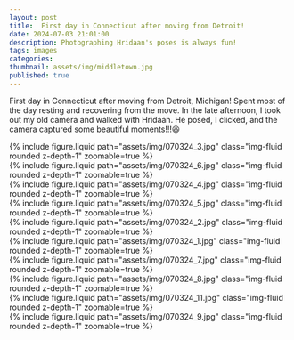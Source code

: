 ```yaml
---
layout: post
title:  First day in Connecticut after moving from Detroit! 
date: 2024-07-03 21:01:00
description: Photographing Hridaan's poses is always fun!
tags: images
categories:
thumbnail: assets/img/middletown.jpg
published: true
---
```

First day in Connecticut after moving from Detroit, Michigan! Spent most of the day resting and recovering from the move. In the late afternoon, I took out my old camera and walked with Hridaan. He posed, I clicked, and the camera captured some beautiful moments!!!😃

<div class="row mt-3">
    <div class="col-sm mt-3 mt-md-0">
        {% include figure.liquid path="assets/img/070324_3.jpg" class="img-fluid rounded z-depth-1" zoomable=true %}
    </div>
    <div class="col-sm mt-3 mt-md-0">
        {% include figure.liquid path="assets/img/070324_6.jpg" class="img-fluid rounded z-depth-1" zoomable=true %}
    </div>
</div>
<div class="caption"></div>

<div class="row mt-3">
    <div class="col-sm mt-3 mt-md-0">
        {% include figure.liquid path="assets/img/070324_4.jpg" class="img-fluid rounded z-depth-1" zoomable=true %}
    </div>
    <div class="col-sm mt-3 mt-md-0">
        {% include figure.liquid path="assets/img/070324_5.jpg" class="img-fluid rounded z-depth-1" zoomable=true %}
    </div>
</div>

<div style="text-align: justify"> </div>

<div class="row mt-3">
    <div class="col-sm mt-3 mt-md-0">
        {% include figure.liquid path="assets/img/070324_2.jpg" class="img-fluid rounded z-depth-1" zoomable=true %}
    </div>
    <div class="col-sm mt-3 mt-md-0">
        {% include figure.liquid path="assets/img/070324_1.jpg" class="img-fluid rounded z-depth-1" zoomable=true %}
    </div>
    <div class="col-sm mt-3 mt-md-0">
        {% include figure.liquid path="assets/img/070324_7.jpg" class="img-fluid rounded z-depth-1" zoomable=true %}
    </div>
</div>
<div class="row mt-3">
    <div class="col-sm mt-3 mt-md-0">
        {% include figure.liquid path="assets/img/070324_8.jpg" class="img-fluid rounded z-depth-1" zoomable=true %}
    </div>
    <div class="col-sm mt-3 mt-md-0">
        {% include figure.liquid path="assets/img/070324_11.jpg" class="img-fluid rounded z-depth-1" zoomable=true %}
    </div>
    <div class="col-sm mt-3 mt-md-0">
        {% include figure.liquid path="assets/img/070324_9.jpg" class="img-fluid rounded z-depth-1" zoomable=true %}
    </div>
</div>
<div class="commentbox"></div>
<script src="https://unpkg.com/commentbox.io/dist/commentBox.min.js"></script>
<script>commentBox('5643818711908352-proj')</script>

